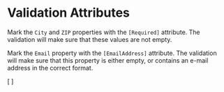 Validation Attributes
=====================
Mark the `City` and `ZIP` properties with the `[Required]` attribute. The validation will make sure that these values are not empty.

Mark the `Email` property with the `[EmailAddress]` attribute. The validation will make sure that this property is either empty, or contains an e-mail address in the correct format.

[<CSharpExercise Initial="samples/CustomerDetailViewModel_Stage1.cs"
                 Final="samples/CustomerDetailViewModel_Stage2.cs"
                 DisplayName="CustomerDetailViewModel.cs"
                 ValidatorId="Lesson4Step2Validator">
</CSharpExercise>]